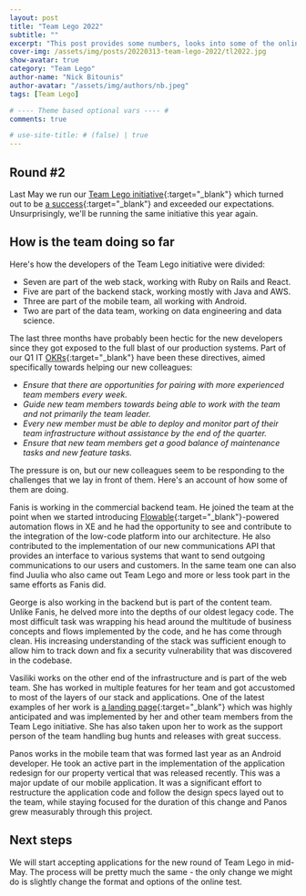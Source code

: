 ```yaml
---
layout: post
title: "Team Lego 2022"
subtitle: ""
excerpt: "This post provides some numbers, looks into some of the online test questions and includes some reflections on the whole process."
cover-img: /assets/img/posts/20220313-team-lego-2022/tl2022.jpg
show-avatar: true
category: "Team Lego"
author-name: "Nick Bitounis"
author-avatar: "/assets/img/authors/nb.jpeg"
tags: [Team Lego]

# ---- Theme based optional vars ---- #
comments: true

# use-site-title: # (false) | true
---
```


## Round #2
Last May we run our [Team Lego initiative](https://www.xe.gr/careers/team-lego){:target="_blank"} which turned out to be [a success](https://xe-gr.github.io/2021-08-06-teamlegoinitiative/){:target="_blank"} and exceeded our expectations. Unsurprisingly, we'll be running the same initiative this year again.

## How is the team doing so far
Here's how the developers of the Team Lego initiative were divided:
* Seven are part of the web stack, working with Ruby on Rails and React.
* Five are part of the backend stack, working mostly with Java and AWS.
* Three are part of the mobile team, all working with Android.
* Two are part of the data team, working on data engineering and data science.

The last three months have probably been hectic for the new developers since they got exposed to the full blast of our production systems. Part of our Q1 IT [OKRs](https://en.wikipedia.org/wiki/OKR){:target="_blank"} have been these directives, aimed specifically towards helping our new colleagues:
* _Ensure that there are opportunities for pairing with more experienced team members every week._
* _Guide new team members towards being able to work with the team and not primarily the team leader._
* _Every new member must be able to deploy and monitor part of their team infrastructure without assistance by the end of the quarter._
* _Ensure that new team members get a good balance of maintenance tasks and new feature tasks._

The pressure is on, but our new colleagues seem to be responding to the challenges that we lay in front of them. Here's an account of how some of them are doing.

Fanis is working in the commercial backend team. He joined the team at the point when we started introducing [Flowable](https://www.flowable.com/){:target="_blank"}-powered automation flows in XE and he had the opportunity to see and contribute to the integration of the low-code platform into our architecture. He also contributed to the implementation of our new communications API that provides an interface to various systems that want to send outgoing communications to our users and customers. In the same team one can also find Juulia who also came out Team Lego and more or less took part in the same efforts as Fanis did.

George is also working in the backend but is part of the content team. Unlike Fanis, he delved more into the depths of our oldest legacy code. The most difficult task was wrapping his head around the multitude of business concepts and flows implemented by the code, and he has come through clean. His increasing understanding of the stack was sufficient enough to allow him to track down and fix a security vulnerability that was discovered in the codebase.

Vasiliki works on the other end of the infrastructure and is part of the web team. She has worked in multiple features for her team and got accustomed to most of the layers of our stack and applications. One of the latest examples of her work is [a landing page](https://www.xe.gr/property/times-akiniton){:target="_blank"} which was highly anticipated and was implemented by her and other team members from the Team Lego initiative. She has also taken upon her to work as the support person of the team handling bug hunts and releases with great success.

Panos works in the mobile team that was formed last year as an Android developer. He took an active part in the implementation of the application redesign for our property vertical that was released recently. This was a major update of our mobile application. It was a significant effort to restructure the application code and follow the design specs layed out to the team, while staying focused for the duration of this change and Panos grew measurably through this project.

## Next steps
We will start accepting applications for the new round of Team Lego in mid-May. The process will be pretty much the same - the only change we might do is slightly change the format and options of the online test.